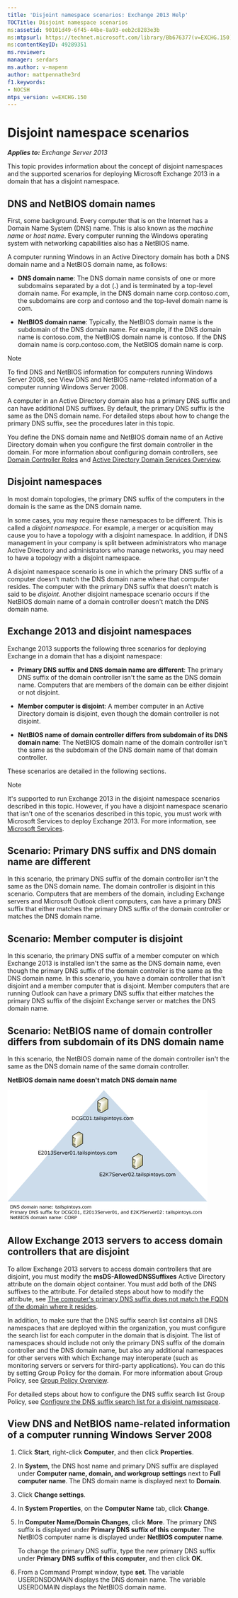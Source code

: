```yaml
---
title: 'Disjoint namespace scenarios: Exchange 2013 Help'
TOCTitle: Disjoint namespace scenarios
ms:assetid: 90101d49-6f45-44be-8a93-eeb2c8283e3b
ms:mtpsurl: https://technet.microsoft.com/library/Bb676377(v=EXCHG.150)
ms:contentKeyID: 49289351
ms.reviewer:
manager: serdars
ms.author: v-mapenn
author: mattpennathe3rd
f1.keywords:
- NOCSH
mtps_version: v=EXCHG.150
---
```


# Disjoint namespace scenarios

_**Applies to:** Exchange Server 2013_

This topic provides information about the concept of disjoint namespaces and the supported scenarios for deploying Microsoft Exchange 2013 in a domain that has a disjoint namespace.

## DNS and NetBIOS domain names

First, some background. Every computer that is on the Internet has a Domain Name System (DNS) name. This is also known as the *machine name* or *host name*. Every computer running the Windows operating system with networking capabilities also has a NetBIOS name.

A computer running Windows in an Active Directory domain has both a DNS domain name and a NetBIOS domain name, as follows:

- **DNS domain name**: The DNS domain name consists of one or more subdomains separated by a dot (**.**) and is terminated by a top-level domain name. For example, in the DNS domain name corp.contoso.com, the subdomains are corp and contoso and the top-level domain name is com.

- **NetBIOS domain name**: Typically, the NetBIOS domain name is the subdomain of the DNS domain name. For example, if the DNS domain name is contoso.com, the NetBIOS domain name is contoso. If the DNS domain name is corp.contoso.com, the NetBIOS domain name is corp.

> [!NOTE]
> To find DNS and NetBIOS information for computers running Windows Server 2008, see View DNS and NetBIOS name-related information of a computer running Windows Server 2008.

A computer in an Active Directory domain also has a primary DNS suffix and can have additional DNS suffixes. By default, the primary DNS suffix is the same as the DNS domain name. For detailed steps about how to change the primary DNS suffix, see the procedures later in this topic.

You define the DNS domain name and NetBIOS domain name of an Active Directory domain when you configure the first domain controller in the domain. For more information about configuring domain controllers, see [Domain Controller Roles](https://docs.microsoft.com/previous-versions/windows/it-pro/windows-server-2003/cc786438(v=ws.10)) and [Active Directory Domain Services Overview](https://docs.microsoft.com/previous-versions/windows/it-pro/windows-server-2012-R2-and-2012/hh831484(v=ws.11)).

## Disjoint namespaces

In most domain topologies, the primary DNS suffix of the computers in the domain is the same as the DNS domain name.

In some cases, you may require these namespaces to be different. This is called a *disjoint namespace*. For example, a merger or acquisition may cause you to have a topology with a disjoint namespace. In addition, if DNS management in your company is split between administrators who manage Active Directory and administrators who manage networks, you may need to have a topology with a disjoint namespace.

A disjoint namespace scenario is one in which the primary DNS suffix of a computer doesn't match the DNS domain name where that computer resides. The computer with the primary DNS suffix that doesn't match is said to be *disjoint*. Another disjoint namespace scenario occurs if the NetBIOS domain name of a domain controller doesn't match the DNS domain name.

## Exchange 2013 and disjoint namespaces

Exchange 2013 supports the following three scenarios for deploying Exchange in a domain that has a disjoint namespace:

- **Primary DNS suffix and DNS domain name are different**: The primary DNS suffix of the domain controller isn't the same as the DNS domain name. Computers that are members of the domain can be either disjoint or not disjoint.

- **Member computer is disjoint**: A member computer in an Active Directory domain is disjoint, even though the domain controller is not disjoint.

- **NetBIOS name of domain controller differs from subdomain of its DNS domain name**: The NetBIOS domain name of the domain controller isn't the same as the subdomain of the DNS domain name of that domain controller.

These scenarios are detailed in the following sections.

> [!NOTE]
> It's supported to run Exchange 2013 in the disjoint namespace scenarios described in this topic. However, if you have a disjoint namespace scenario that isn't one of the scenarios described in this topic, you must work with Microsoft Services to deploy Exchange 2013. For more information, see <A href="https://www.microsoft.com/industry/services">Microsoft Services</A>.

## Scenario: Primary DNS suffix and DNS domain name are different

In this scenario, the primary DNS suffix of the domain controller isn't the same as the DNS domain name. The domain controller is disjoint in this scenario. Computers that are members of the domain, including Exchange servers and Microsoft Outlook client computers, can have a primary DNS suffix that either matches the primary DNS suffix of the domain controller or matches the DNS domain name.

## Scenario: Member computer is disjoint

In this scenario, the primary DNS suffix of a member computer on which Exchange 2013 is installed isn't the same as the DNS domain name, even though the primary DNS suffix of the domain controller is the same as the DNS domain name. In this scenario, you have a domain controller that isn't disjoint and a member computer that is disjoint. Member computers that are running Outlook can have a primary DNS suffix that either matches the primary DNS suffix of the disjoint Exchange server or matches the DNS domain name.

## Scenario: NetBIOS name of domain controller differs from subdomain of its DNS domain name

In this scenario, the NetBIOS domain name of the domain controller isn't the same as the DNS domain name of the same domain controller.

**NetBIOS domain name doesn't match DNS domain name**

![NetBIOS domain name does not match DNS domain name](images/Bb676377.1ee18cb6-0296-4875-b572-0ddf33f65f7c(EXCHG.150).gif "NetBIOS domain name does not match DNS domain name")

## Allow Exchange 2013 servers to access domain controllers that are disjoint

To allow Exchange 2013 servers to access domain controllers that are disjoint, you must modify the **msDS-AllowedDNSSuffixes** Active Directory attribute on the domain object container. You must add both of the DNS suffixes to the attribute. For detailed steps about how to modify the attribute, see [The computer's primary DNS suffix does not match the FQDN of the domain where it resides](https://docs.microsoft.com/previous-versions/office/exchange-server-analyzer/aa998420(v=exchg.80)).

In addition, to make sure that the DNS suffix search list contains all DNS namespaces that are deployed within the organization, you must configure the search list for each computer in the domain that is disjoint. The list of namespaces should include not only the primary DNS suffix of the domain controller and the DNS domain name, but also any additional namespaces for other servers with which Exchange may interoperate (such as monitoring servers or servers for third-party applications). You can do this by setting Group Policy for the domain. For more information about Group Policy, see [Group Policy Overview](https://docs.microsoft.com/previous-versions/windows/it-pro/windows-server-2012-R2-and-2012/hh831791(v=ws.11)).

For detailed steps about how to configure the DNS suffix search list Group Policy, see [Configure the DNS suffix search list for a disjoint namespace](configure-the-dns-suffix-search-list-for-a-disjoint-namespace-exchange-2013-help.md).

## View DNS and NetBIOS name-related information of a computer running Windows Server 2008

1. Click **Start**, right-click **Computer**, and then click **Properties**.

2. In **System**, the DNS host name and primary DNS suffix are displayed under **Computer name, domain, and workgroup settings** next to **Full computer name**. The DNS domain name is displayed next to **Domain**.

3. Click **Change settings**.

4. In **System Properties**, on the **Computer Name** tab, click **Change**.

5. In **Computer Name/Domain Changes**, click **More**. The primary DNS suffix is displayed under **Primary DNS suffix of this computer**. The NetBIOS computer name is displayed under **NetBIOS computer name**.

    To change the primary DNS suffix, type the new primary DNS suffix under **Primary DNS suffix of this computer**, and then click **OK**.

6. From a Command Prompt window, type **set**. The variable USERDNSDOMAIN displays the DNS domain name. The variable USERDOMAIN displays the NetBIOS domain name.
